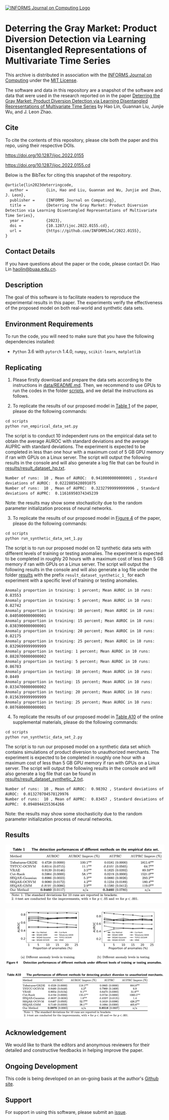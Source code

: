 [![INFORMS Journal on Computing Logo](https://INFORMSJoC.github.io/logos/INFORMS_Journal_on_Computing_Header.jpg)](https://pubsonline.informs.org/journal/ijoc)

# Deterring the Gray Market: Product Diversion Detection via Learning Disentangled Representations of Multivariate Time Series

This archive is distributed in association with the [INFORMS Journal on
Computing](https://pubsonline.informs.org/journal/ijoc) under the [MIT License](LICENSE).

The software and data in this repository are a snapshot of the software and data
that were used in the research reported on in the paper 
[Deterring the Gray Market: Product Diversion Detection via Learning Disentangled Representations of Multivariate Time Series](https://doi.org/10.1287/ijoc.2022.0155) by Hao Lin, Guannan Liu, Junjie Wu, and J. Leon Zhao.

## Cite

To cite the contents of this repository, please cite both the paper and this repo, using their respective DOIs.

https://doi.org/10.1287/ijoc.2022.0155

https://doi.org/10.1287/ijoc.2022.0155.cd

Below is the BibTex for citing this snapshot of the respoitory.

```
@article{lin2023deterringcode,
  author =        {Lin, Hao and Liu, Guannan and Wu, Junjie and Zhao, J. Leon},
  publisher =     {INFORMS Journal on Computing},
  title =         {Deterring the Gray Market: Product Diversion Detection via Learning Disentangled Representations of Multivariate Time Series},
  year =          {2023},
  doi =           {10.1287/ijoc.2022.0155.cd},
  url =           {https://github.com/INFORMSJoC/2022.0155},
}  
```

## Contact Details

If you have questions about the paper or the code, please contact Dr. Hao Lin [haolin@buaa.edu.cn](mailto:haolin@buaa.edu.cn).

## Description

The goal of this software is to facilitate readers to reproduce the experimental results in this paper. The experiments verify the effectiveness of the proposed model on both real-world and synthetic data sets.

## Environment Requirements

To run the code, you will need to make sure that you have the following dependencies installed:

* `Python` 3.6 with `pytorch` 1.4.0, `numpy`, `scikit-learn`, `matplotlib`

## Replicating

1. Please firstly download and prepare the data sets according to the instructions in [data/README.md](data/README.md). Then, we recommend to use GPUs to run the codes in the folder [scripts](scripts), and we detail the instructions as follows.

2. To replicate the results of our proposed model in [Table 1](results/table1.png) of the paper, please do the following commands:
```
cd scripts
python run_empirical_data_set.py
```
The script is to conduct 10 independent runs on the empirical data set to obtain the average AUROC with standard deviations and the average AUPRC with standard deviations. The experiment is expected to be completed in less than one hour with a maximum cost of 5 GB GPU memory if ran with GPUs on a Linux server. The script will output the following results in the console and will also generate a log file that can be found in [results/result_dataset_hp.txt](results/result_dataset_hp.txt).
```
Number of runs:  10 , Mean of AUROC:  0.9410000000000001 , Standard deviations of AUROC:  0.0222885620891075
Number of runs:  10 , Mean of AUPRC:  0.32327999999999996 , Standard deviations of AUPRC:  0.11616950374345239
```
Note: the results may show some stochasticity due to the random parameter initialization process of neural networks.

3. To replicate the results of our proposed model in [Figure 4](results/figure4.png) of the paper, please do the following commands:
```
cd scripts
python run_synthetic_data_set_1.py
```
The script is to run our proposed model on 12 synthetic data sets with different levels of training or testing anomalies. The experiment is expected to be completed in roughly 20 hours with a maximum cost of less than 5 GB memory if ran with GPUs on a Linux server. The script will output the following results in the console and will also generate a log file under the folder [results](results) with the prefix `result_dataset_synthetic_1_` for each experiment with a specific level of training or testing anomalies.
```
Anomaly proportion in training: 1 percent; Mean AUROC in 10 runs: 0.83553
Anomaly proportion in training: 5 percent; Mean AUROC in 10 runs: 0.82742
Anomaly proportion in training: 10 percent; Mean AUROC in 10 runs: 0.8405000000000001
Anomaly proportion in training: 15 percent; Mean AUROC in 10 runs: 0.8383900000000001
Anomaly proportion in training: 20 percent; Mean AUROC in 10 runs: 0.82175
Anomaly proportion in training: 25 percent; Mean AUROC in 10 runs: 0.8329699999999999
Anomaly proportion in testing: 1 percent; Mean AUROC in 10 runs: 0.8828700000000002
Anomaly proportion in testing: 5 percent; Mean AUROC in 10 runs: 0.86783
Anomaly proportion in testing: 10 percent; Mean AUROC in 10 runs: 0.8449
Anomaly proportion in testing: 15 percent; Mean AUROC in 10 runs: 0.8334700000000002
Anomaly proportion in testing: 20 percent; Mean AUROC in 10 runs: 0.8156399999999999
Anomaly proportion in testing: 25 percent; Mean AUROC in 10 runs: 0.8076800000000001
```

4. To replicate the results of our proposed model in [Table A10](results/tableA10.png) of the online supplemental materials, please do the following commands:
```
cd scripts
python run_synthetic_data_set_2.py
```
The script is to run our proposed model on a synthetic data set which contains simulations of product diversion to unauthorized merchants. The experiment is expected to be completed in roughly one hour with a maximum cost of less than 5 GB GPU memory if ran with GPUs on a Linux server. The script will output the following results in the console and will also generate a log file that can be found in [results/result_dataset_synthetic_2.txt](results/result_dataset_synthetic_2.txt).
```
Number of runs:  10 , Mean of AUROC:  0.98392 , Standard deviations of AUROC:  0.013270704578129976
Number of runs:  10 , Mean of AUPRC:  0.83457 , Standard deviations of AUPRC:  0.0948944155364266
```
Note: the results may show some stochasticity due to the random parameter initialization process of neural networks.

## Results

![image](results/table1.png)

![image](results/figure4.png)

![image](results/tableA10.png)

## Acknowledgement

We would like to thank the editors and anonymous reviewers for their detailed and constructive feedbacks in helping improve the paper.

## Ongoing Development

This code is being developed on an on-going basis at the author's
[Github site](https://github.com/linhaobuaa/IJOC.2022.0155).

## Support

For support in using this software, please submit an
[issue](https://github.com/linhaobuaa/IJOC.2022.0155/issues/new).
